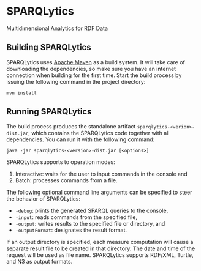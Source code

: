 # SPARQLytics

Multidimensional Analytics for RDF Data

## Building SPARQLytics

SPARQLytics uses [Apache Maven](http://maven.apache.org/) as a build system. It will take care of downloading the dependencies, so make sure you have an internet connection when building for the first time. Start the build process by issuing the following command in the project directory:
```
mvn install
```

## Running SPARQLytics

The build process produces the standalone artifact `sparqlytics-<verion>-dist.jar`, which contains the SPARQLytics code together with all dependencies. You can run it with the following command:
```
java -jar sparqlytics-<version>-dist.jar [<options>]
```

SPARQLytics supports to operation modes:
1. Interactive: waits for the user to input commands in the console and
2. Batch: processes commands from a file.

The following optional command line arguments can be specified to steer the behavior of SPARQLytics:
* `-debug`: prints the generated SPARQL queries to the console,
* `-input`: reads commands from the specified file,
* `-output`: writes results to the specified file or directory, and
* `-outputFormat`: designates the result format.

If an output directory is specified, each measure computation will cause a separate result file to be created in that directory. The date and time of the request will be used as file name.
SPARQLytics supports RDF/XML, Turtle, and N3 as output formats.